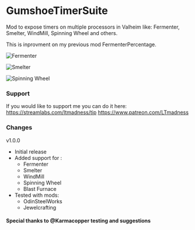 # GumshoeTimerSuite
Mod to expose timers on multiple processors in Valheim like:
 Fermenter, Smelter, WindMill, Spinning Wheel and others.
 
This is inprovment on my previous mod FermenterPercentage.

![Fermenter](https://camo.githubusercontent.com/f91a0e6471f600a5b4dd6548aacec4b7a7541b14f4d24a429762738dbcd93e39/68747470733a2f2f73382e67696679752e636f6d2f696d616765732f696d616765303165333938306235633832633265612e706e67)

![Smelter](https://gcdnb.pbrd.co/images/FAe87mLA5ib8.png?o=1)

![Spinning Wheel](https://gcdnb.pbrd.co/images/ZPRsHyvQu5zx.png?o=1)

### Support
If you would like to support me you can do it here: 
https://streamlabs.com/ltmadness/tip
https://www.patreon.com/LTmadness

### Changes
v1.0.0
- Initial release
- Added support for :
	* Fermenter
	* Smelter
	* WindMill
	* Spinning Wheel
	* Blast Furnace
- Tested with mods:
	* OdinSteelWorks
	* Jewelcrafting
	
#### Special thanks to @Karmacopper testing and suggestions

